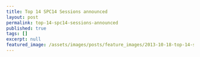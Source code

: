 ```yaml
---
title: Top 14 SPC14 Sessions announced
layout: post
permalink: top-14-spc14-sessions-announced
published: true
tags: []
excerpt: null
featured_image: /assets/images/posts/feature_images/2013-10-18-top-14-spc14-sessions-announced.jpg
---
```

